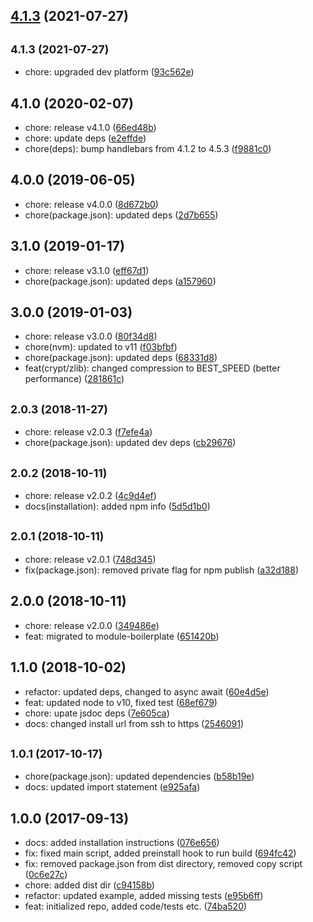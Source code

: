 ## [4.1.3](https://github.com/freshfx/rbcp3-urlsafe-crypto/compare/v4.1.0...v4.1.3) (2021-07-27)

## <small>4.1.3 (2021-07-27)</small>

* chore: upgraded dev platform ([93c562e](https://github.com/freshfx/rbcp3-urlsafe-crypto/commit/93c562e))



## 4.1.0 (2020-02-07)

* chore: release v4.1.0 ([66ed48b](https://github.com/freshfx/rbcp3-urlsafe-crypto/commit/66ed48b))
* chore: update deps ([e2effde](https://github.com/freshfx/rbcp3-urlsafe-crypto/commit/e2effde))
* chore(deps): bump handlebars from 4.1.2 to 4.5.3 ([f9881c0](https://github.com/freshfx/rbcp3-urlsafe-crypto/commit/f9881c0))



## 4.0.0 (2019-06-05)

* chore: release v4.0.0 ([8d672b0](https://github.com/freshfx/rbcp3-urlsafe-crypto/commit/8d672b0))
* chore(package.json): updated deps ([2d7b655](https://github.com/freshfx/rbcp3-urlsafe-crypto/commit/2d7b655))



## 3.1.0 (2019-01-17)

* chore: release v3.1.0 ([eff67d1](https://github.com/freshfx/rbcp3-urlsafe-crypto/commit/eff67d1))
* chore(package.json): updated deps ([a157960](https://github.com/freshfx/rbcp3-urlsafe-crypto/commit/a157960))



## 3.0.0 (2019-01-03)

* chore: release v3.0.0 ([80f34d8](https://github.com/freshfx/rbcp3-urlsafe-crypto/commit/80f34d8))
* chore(nvm): updated to v11 ([f03bfbf](https://github.com/freshfx/rbcp3-urlsafe-crypto/commit/f03bfbf))
* chore(package.json): updated deps ([68331d8](https://github.com/freshfx/rbcp3-urlsafe-crypto/commit/68331d8))
* feat(crypt/zlib): changed compression to BEST_SPEED (better performance) ([281861c](https://github.com/freshfx/rbcp3-urlsafe-crypto/commit/281861c))



## <small>2.0.3 (2018-11-27)</small>

* chore: release v2.0.3 ([f7efe4a](https://github.com/freshfx/rbcp3-urlsafe-crypto/commit/f7efe4a))
* chore(package.json): updated dev deps ([cb29676](https://github.com/freshfx/rbcp3-urlsafe-crypto/commit/cb29676))



## <small>2.0.2 (2018-10-11)</small>

* chore: release v2.0.2 ([4c9d4ef](https://github.com/freshfx/rbcp3-urlsafe-crypto/commit/4c9d4ef))
* docs(installation): added npm info ([5d5d1b0](https://github.com/freshfx/rbcp3-urlsafe-crypto/commit/5d5d1b0))



## <small>2.0.1 (2018-10-11)</small>

* chore: release v2.0.1 ([748d345](https://github.com/freshfx/rbcp3-urlsafe-crypto/commit/748d345))
* fix(package.json): removed private flag for npm publish ([a32d188](https://github.com/freshfx/rbcp3-urlsafe-crypto/commit/a32d188))



## 2.0.0 (2018-10-11)

* chore: release v2.0.0 ([349486e](https://github.com/freshfx/rbcp3-urlsafe-crypto/commit/349486e))
* feat: migrated to module-boilerplate ([651420b](https://github.com/freshfx/rbcp3-urlsafe-crypto/commit/651420b))



## 1.1.0 (2018-10-02)

* refactor: updated deps, changed to async await ([60e4d5e](https://github.com/freshfx/rbcp3-urlsafe-crypto/commit/60e4d5e))
* feat: updated node to v10, fixed test ([68ef679](https://github.com/freshfx/rbcp3-urlsafe-crypto/commit/68ef679))
* chore: upate jsdoc deps ([7e605ca](https://github.com/freshfx/rbcp3-urlsafe-crypto/commit/7e605ca))
* docs: changed install url from ssh to https ([2546091](https://github.com/freshfx/rbcp3-urlsafe-crypto/commit/2546091))



## <small>1.0.1 (2017-10-17)</small>

* chore(package.json): updated dependencies ([b58b19e](https://github.com/freshfx/rbcp3-urlsafe-crypto/commit/b58b19e))
* docs: updated import statement ([e925afa](https://github.com/freshfx/rbcp3-urlsafe-crypto/commit/e925afa))



## 1.0.0 (2017-09-13)

* docs: added installation instructions ([076e656](https://github.com/freshfx/rbcp3-urlsafe-crypto/commit/076e656))
* fix: fixed main script, added preinstall hook to run build ([694fc42](https://github.com/freshfx/rbcp3-urlsafe-crypto/commit/694fc42))
* fix: removed package.json from dist directory, removed copy script ([0c6e27c](https://github.com/freshfx/rbcp3-urlsafe-crypto/commit/0c6e27c))
* chore: added dist dir ([c94158b](https://github.com/freshfx/rbcp3-urlsafe-crypto/commit/c94158b))
* refactor: updated example, added missing tests ([e95b6ff](https://github.com/freshfx/rbcp3-urlsafe-crypto/commit/e95b6ff))
* feat: initialized repo, added code/tests etc. ([74ba520](https://github.com/freshfx/rbcp3-urlsafe-crypto/commit/74ba520))



